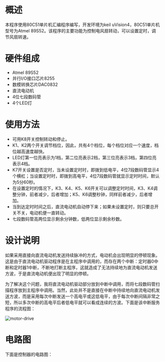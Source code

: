 # 概述

本程序使用80C51单片机汇编程序编写，开发环境为keil uVision4，80C51单片机型号为Atmel 89S52。该程序的主要功能为控制电风扇转动，可以设置定时，调节风扇转速。

# 硬件组成

- Atmel 89S52
- 并行I/O接口芯片8255
- 数模转换芯片DAC0832
- 直流电动机
- 4位七段数码管
- 4个LED灯

# 使用方法

- 可用K8开关控制转动和停止。
- K1、K2两个开关调节档位，因此，共有4个档位，每个档位对应一个速度，档位越高速度越快。
- LED灯第一位亮表示为1档，第二位亮表示2档，第三位亮表示3档，第四位亮表示4档。
- K7开关设置是否定时，当未设置定时时，即拨到低电平，4位7段数码管显示4个横杠；当设置定时时，即拨到高电平，4位7段数码管就显示定时时间，默认为5分60秒。
- 在设置定时的情况下，K3、K4、K5、K6开关可以调整定时时间，K3、K4调整分钟，前者减少，后者增加；K5、K6调整秒钟，同样前者减少，后者增加。
- 当到达定时时间之后，直流电动机自动停下来；如果未设置定时，则只要总开关不关，电动机便一直转动。
- 七段数码管高两位显示剩余分钟数，低两位显示剩余秒数。

# 设计说明

如果采用直接向直流电动机发送持续脉冲的方式，电动机会出现明显的停顿现象。这是由于直流电动机驱动程序是在主程序中调用的，而存在两个中断：定时器0中断和定时器1中断，不断地打断主程序，这就造成了无法持续地为直流电动机发送方波，于是直流电动机便出现了明显的停顿。

为了解决这个问题，我将直流电动机驱动部分放到中断中调用，而将七段数码管扫描程序放到主程序中调用。当然，此处并不是直接在中断中持续地向直流电动机发送方波，而是采用每次中断发送一个高电平或这低电平，由于每次中断间隔非常之短，所以多次中断的高电平后者低电平就可以看成连续的方波。下面是该中断服务程序的流程图：

![motor-drive](http://p1.bpimg.com/567571/523c7ec282300b36.jpg)

# 电路图

下面是控制器的电路图：
